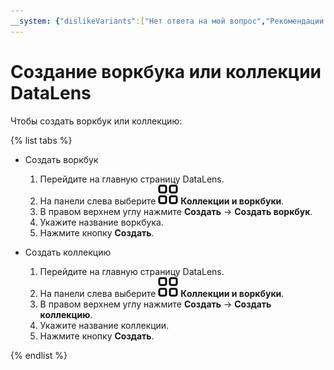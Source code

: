 ```yaml
---
__system: {"dislikeVariants":["Нет ответа на мой вопрос","Рекомендации не помогли","Содержание не соответствует заголовку","Другое"]}
---
```

# Создание воркбука или коллекции DataLens

Чтобы создать воркбук или коллекцию:

{% list tabs %}

- Создать воркбук

  1. Перейдите на главную страницу DataLens.
  1. На панели слева выберите ![collections](../../_assets/datalens/collections.svg) **Коллекции и воркбуки**.
  1. В правом верхнем углу нажмите **Создать** → **Создать воркбук**.
  1. Укажите название воркбука.
  1. Нажмите кнопку **Создать**.

- Создать коллекцию

  1. Перейдите на главную страницу DataLens.
  1. На панели слева выберите ![collections](../../_assets/datalens/collections.svg) **Коллекции и воркбуки**.
  1. В правом верхнем углу нажмите **Создать** → **Создать коллекцию**.
  1. Укажите название коллекции.
  1. Нажмите кнопку **Создать**.

{% endlist %}
